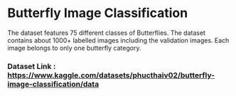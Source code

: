 # **Butterfly Image Classification**

The dataset features 75 different classes of Butterflies. The dataset contains about 1000+ labelled images including the validation images. Each image belongs to only one butterfly category.

### Dataset Link : https://www.kaggle.com/datasets/phucthaiv02/butterfly-image-classification/data